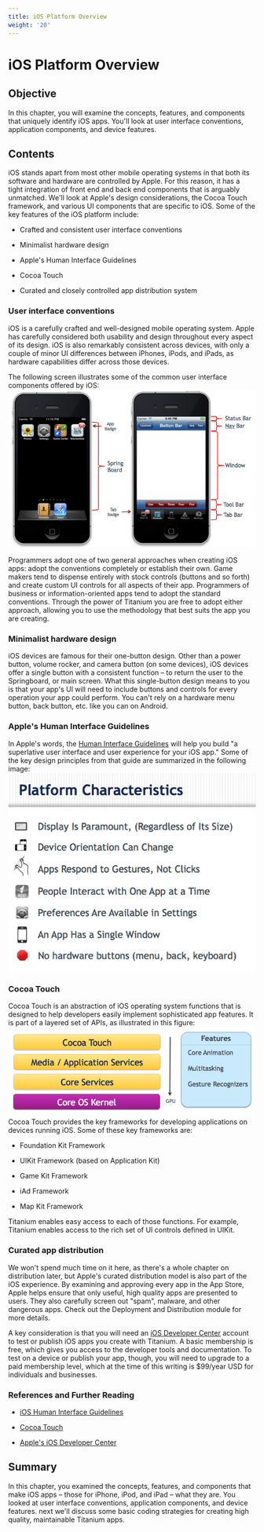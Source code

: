 ```yaml
---
title: iOS Platform Overview
weight: '20'
---
```


# iOS Platform Overview

## Objective

In this chapter, you will examine the concepts, features, and components that uniquely identify iOS apps. You'll look at user interface conventions, application components, and device features.

## Contents

iOS stands apart from most other mobile operating systems in that both its software and hardware are controlled by Apple. For this reason, it has a tight integration of front end and back end components that is arguably unmatched. We'll look at Apple's design considerations, the Cocoa Touch framework, and various UI components that are specific to iOS. Some of the key features of the iOS platform include:

* Crafted and consistent user interface conventions

* Minimalist hardware design

* Apple's Human Interface Guidelines

* Cocoa Touch

* Curated and closely controlled app distribution system

### User interface conventions

iOS is a carefully crafted and well-designed mobile operating system. Apple has carefully considered both usability and design throughout every aspect of its design. iOS is also remarkably consistent across devices, with only a couple of minor UI differences between iPhones, iPods, and iPads, as hardware capabilities differ across those devices.

The following screen illustrates some of the common user interface components offered by iOS:
![Screen_shot_2011-08-24_at_9.00.30_PM](./Screen_shot_2011-08-24_at_9.00.30_PM.png)

Programmers adopt one of two general approaches when creating iOS apps: adopt the conventions completely or establish their own. Game makers tend to dispense entirely with stock controls (buttons and so forth) and create custom UI controls for all aspects of their app. Programmers of business or information-oriented apps tend to adopt the standard conventions. Through the power of Titanium you are free to adopt either approach, allowing you to use the methodology that best suits the app you are creating.

### Minimalist hardware design

iOS devices are famous for their one-button design. Other than a power button, volume rocker, and camera button (on some devices), iOS devices offer a single button with a consistent function – to return the user to the Springboard, or main screen. What this single-button design means to you is that your app's UI will need to include buttons and controls for every operation your app could perform. You can't rely on a hardware menu button, back button, etc. like you can on Android.

### Apple's Human Interface Guidelines

In Apple's words, the [Human Interface Guidelines](http://developer.apple.com/library/ios/#documentation/UserExperience/Conceptual/MobileHIG/Introduction/Introduction.html) will help you build "a superlative user interface and user experience for your iOS app." Some of the key design principles from that guide are summarized in the following image: ![hig_principles](./hig_principles.png)

### Cocoa Touch

Cocoa Touch is an abstraction of iOS operating system functions that is designed to help developers easily implement sophisticated app features. It is part of a layered set of APIs, as illustrated in this figure: ![Screen_shot_2011-08-25_at_10.37.12_AM](./Screen_shot_2011-08-25_at_10.37.12_AM.png)
Cocoa Touch provides the key frameworks for developing applications on devices running iOS. Some of these key frameworks are:

* Foundation Kit Framework

* UIKit Framework (based on Application Kit)

* Game Kit Framework

* iAd Framework

* Map Kit Framework

Titanium enables easy access to each of those functions. For example, Titanium enables access to the rich set of UI controls defined in UIKit.

### Curated app distribution

We won't spend much time on it here, as there's a whole chapter on distribution later, but Apple's curated distribution model is also part of the iOS experience. By examining and approving every app in the App Store, Apple helps ensure that only useful, high quality apps are presented to users. They also carefully screen out "spam", malware, and other dangerous apps. Check out the Deployment and Distribution module for more details.

A key consideration is that you will need an [iOS Developer Center](http://developer.apple.com/devcenter/ios/index.action) account to test or publish iOS apps you create with Titanium. A basic membership is free, which gives you access to the developer tools and documentation. To test on a device or publish your app, though, you will need to upgrade to a paid membership level, which at the time of this writing is $99/year USD for individuals and businesses.

### References and Further Reading

* [iOS Human Interface Guidelines](http://developer.apple.com/library/ios/#documentation/UserExperience/Conceptual/MobileHIG/Introduction/Introduction.html)

* [Cocoa Touch](http://developer.apple.com/technologies/ios/cocoa-touch.html)

* [Apple's iOS Developer Center](http://developer.apple.com/devcenter/ios/index.action)

## Summary

In this chapter, you examined the concepts, features, and components that make iOS apps – those for iPhone, iPod, and iPad – what they are. You looked at user interface conventions, application components, and device features. next we'll discuss some basic coding strategies for creating high quality, maintainable Titanium apps.
